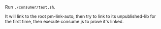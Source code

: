 Run `./consumer/test.sh`. 

It will link to the root pm-link-auto, then try to link to its unpublished-lib for the first time, then execute consume.js to prove it's linked.